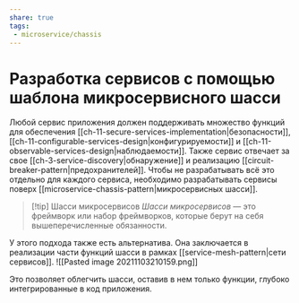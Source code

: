 ```yaml
---
share: true
tags:
 - microservice/chassis
---
```

# Разработка сервисов с помощью шаблона микросервисного шасси
Любой сервис приложения должен поддерживать множество функций для обеспечения [[ch-11-secure-services-implementation|безопасности]], [[ch-11-configurable-services-design|конфигурируемости]] и [[ch-11-observable-services-design|наблюдаемости]]. Также сервис отвечает за свое [[ch-3-service-discovery|обнаружение]] и реализацию [[circuit-breaker-pattern|предохранителей]]. Чтобы не разрабатывать всё это отдельно для каждого сервиса, необходимо разрабатывать сервисы поверх [[microservice-chassis-pattern|микросервисных шасси]]. 

> [!tip] Шасси микросервисов
> *Шасси микросервисов* — это фреймворк или набор фреймворков, которые берут на себя вышеперечисленные обязанности.

У этого подхода также есть альтернатива. Она заключается в реализации части функций шасси в рамках [[service-mesh-pattern|сети сервисов]].
![[Pasted image 20211103210159.png]]

Это позволяет облегчить шасси, оставив в нем только функции, глубоко интегрированные в код приложения.